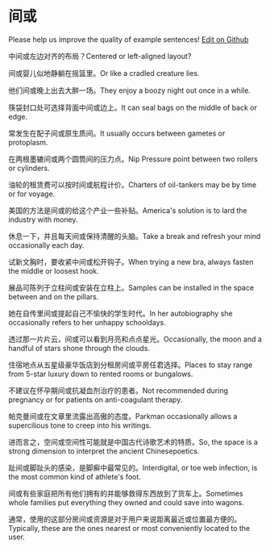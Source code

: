 # 间或

Please help us improve the quality of example sentences! [Edit on Github](https://github.com/jiyushe/jiyu-example-sentence-source/blob/main/chinese/jianhuo.md)

<p><span class="chinese">中间或左边对齐的布局？</span><span class="english">Centered or left-aligned layout?</span></p>

<p><span class="chinese">间或婴儿似地静躺在摇篮里。</span><span class="english">Or like a cradled creature lies.</span></p>

<p><span class="chinese">他们间或晚上出去大醉一场。</span><span class="english">They enjoy a boozy night out once in a while.</span></p>

<p><span class="chinese">筷袋封口处可选择背面中间或边上。</span><span class="english">It can seal bags on the middle of back or edge.</span></p>

<p><span class="chinese">常发生在配子间或原生质间。</span><span class="english">It usually occurs between gametes or protoplasm.</span></p>

<p><span class="chinese">在两根墨辘间或两个圆筒间的压力点。</span><span class="english">Nip Pressure point between two rollers or cylinders.</span></p>

<p><span class="chinese">油轮的租赁费可以按时间或航程计价。</span><span class="english">Charters of oil-tankers may be by time or for voyage.</span></p>

<p><span class="chinese">美国的方法是间或的给这个产业一些补贴。</span><span class="english">America's solution is to lard the industry with money.</span></p>

<p><span class="chinese">休息一下，并且每天间或保持清醒的头脑。</span><span class="english">Take a break and refresh your mind occasionally each day.</span></p>

<p><span class="chinese">试新文胸时，要收紧中间或松开钩子。</span><span class="english">When trying a new bra, always fasten the middle or loosest hook.</span></p>

<p><span class="chinese">展品可陈列于立柱间或安装在立柱上。</span><span class="english">Samples can be installed in the space between and on the pillars.</span></p>

<p><span class="chinese">她在自传里间或提起自己不愉快的学生时代。</span><span class="english">In her autobiography she occasionally refers to her unhappy schooldays.</span></p>

<p><span class="chinese">透过那一片片云，间或可以看到月亮和点点星光。</span><span class="english">Occasionally, the moon and a handful of stars shone through the clouds.</span></p>

<p><span class="chinese">住宿地点从五星级豪华饭店到分租房间或平房任君选择。</span><span class="english">Places to stay range from 5-star luxury down to rented rooms or bungalows.</span></p>

<p><span class="chinese">不建议在怀孕期间或抗凝血剂治疗的患者。</span><span class="english">Not recommended during pregnancy or for patients on anti-coagulant therapy.</span></p>

<p><span class="chinese">帕克曼间或在文章里流露出高傲的态度。</span><span class="english">Parkman occasionally allows a supercilious tone to creep into his writings.</span></p>

<p><span class="chinese">进而言之，空间或空间性可能就是中国古代诗歌艺术的特质。</span><span class="english">So, the space is a strong dimension to interpret the ancient Chinesepoetics.</span></p>

<p><span class="chinese">趾间或脚趾头的感染，是脚癣中最常见的。</span><span class="english">Interdigital, or toe web infection, is the most common kind of athlete's foot.</span></p>

<p><span class="chinese">间或有些家庭把所有他们拥有的并能够救得东西放到了货车上。</span><span class="english">Sometimes whole families put everything they owned and could save into wagons.</span></p>

<p><span class="chinese">通常，使用的这部分房间或资源是对于用户来说距离最近或位置最方便的。</span><span class="english">Typically, these are the ones nearest or most conveniently located to the user.</span></p>

